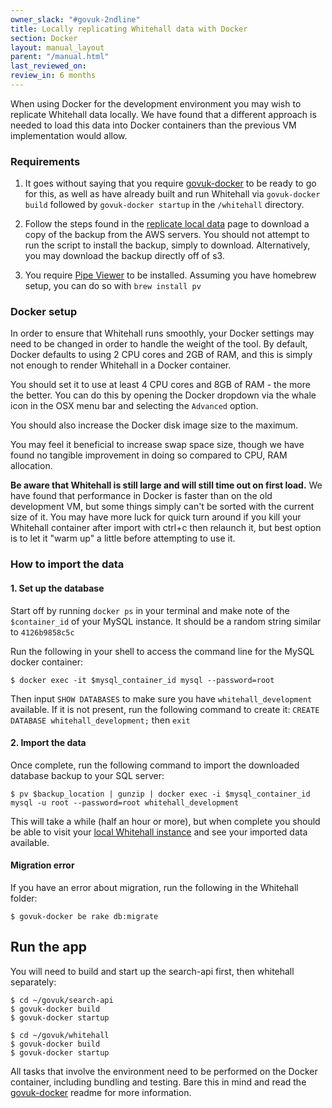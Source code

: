 ```yaml
---
owner_slack: "#govuk-2ndline"
title: Locally replicating Whitehall data with Docker
section: Docker
layout: manual_layout
parent: "/manual.html"
last_reviewed_on:
review_in: 6 months
---
```


When using Docker for the development environment you may wish to replicate
Whitehall data locally. We have found that a different approach is needed to
load this data into Docker containers than the previous VM implementation would
allow.

### Requirements

1. It goes without saying that you require
[govuk-docker][govuk_docker] to be ready to go for
this, as well as have already built and run Whitehall via `govuk-docker build`
followed by `govuk-docker startup` in the `/whitehall` directory.

2. Follow the steps found in the
[replicate local data][replicate_local] page to download
a copy of the backup from the AWS servers. You should not attempt to run the
script to install the backup, simply to download. Alternatively, you may
download the backup directly off of s3.

3. You require [Pipe Viewer][pipe_viewer]
to be installed. Assuming you have homebrew setup, you can do so with
`brew install pv`

### Docker setup

In order to ensure that Whitehall runs smoothly, your Docker settings may need
to be changed in order to handle the weight of the tool. By default, Docker
defaults to using 2 CPU cores and 2GB of RAM, and this is simply not enough
to render Whitehall in a Docker container.

You should set it to use at least 4 CPU cores and 8GB of RAM - the more
the better. You can do this by opening the Docker dropdown via the whale icon in
the OSX menu bar and selecting the `Advanced` option.

You should also increase the Docker disk image size to the maximum.

You may feel it beneficial to increase swap space size, though we have found no
tangible improvement in doing so compared to CPU, RAM allocation.

**Be aware that Whitehall is still large and will still time out on first load.**
 We have found that performance in Docker is faster than on the old development
 VM, but some things simply can't be sorted with the current size of it. You
 may have more luck for quick turn around if you kill your Whitehall container
 after import with ctrl+c then relaunch it, but best option is to let it "warm
 up" a little before attempting to use it.

### How to import the data

#### 1. Set up the database

Start off by running `docker ps` in your terminal and make note of the
`$container_id` of your MySQL instance. It should be a random string similar to
`4126b9858c5c`

Run the following in your shell to access the
command line for the MySQL docker container:

```shell
$ docker exec -it $mysql_container_id mysql --password=root
```

Then input `SHOW DATABASES` to make
sure you have `whitehall_development` available. If it is not present, run the
following command to create it: `CREATE DATABASE whitehall_development;` then `exit`

#### 2. Import the data

Once complete, run the following command to import the downloaded database
backup to your SQL server:

```shell
$ pv $backup_location | gunzip | docker exec -i $mysql_container_id mysql -u root --password=root whitehall_development
```

This will take a while (half an hour or more), but when complete you should be
able to visit your
[local Whitehall instance][local_whitehall] and see your
imported data available.

#### Migration error
If you have an error about migration, run the following in the Whitehall folder:

```shell
$ govuk-docker be rake db:migrate
```

## Run the app

You will need to build and start up the search-api first, then whitehall separately:

```shell
$ cd ~/govuk/search-api
$ govuk-docker build
$ govuk-docker startup
```

```shell
$ cd ~/govuk/whitehall
$ govuk-docker build
$ govuk-docker startup
```



All tasks that involve the environment need to be performed on the Docker
container, including bundling and testing. Bare this in mind and read the
[govuk-docker][govuk_docker] readme for more information.

[govuk_docker]: https://github.com/alphagov/govuk-docker
[replicate_local]: /manual/replicate-app-data-locally.html
[pipe_viewer]: https://www.ivarch.com/programs/pv.shtml
[local_whitehall]: http://whitehall-admin.dev.gov.uk
